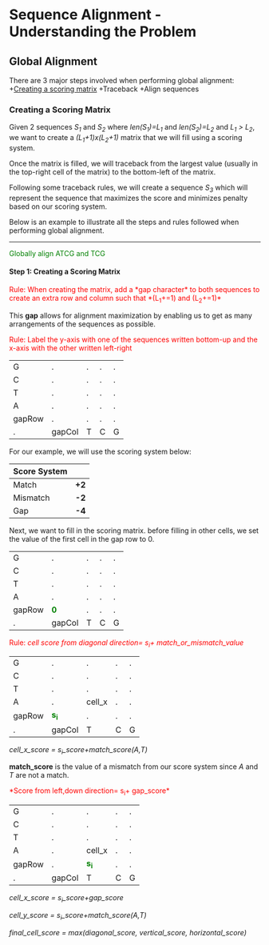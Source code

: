 # Sequence Alignment - Understanding the Problem

## Global Alignment
There are 3 major steps involved when performing global alignment:
	+[Creating a scoring matrix](#step-1-creating-a-scoring-matrix)
	+Traceback
	+Align sequences

### Creating a Scoring Matrix
Given 2 sequences *S<sub>1</sub>* and *S<sub>2</sub>* where *len(S<sub>1</sub>)=L<sub>1</sub>* and *len(S<sub>2</sub>)=L<sub>2</sub>* and *L<sub>1</sub> > L<sub>2</sub>*, we want to create a *(L<sub>1</sub>+1)x(L<sub>2</sub>+1)* matrix that we will fill using a scoring system.

Once the matrix is filled, we will traceback from the largest value (usually in the top-right cell of the matrix) to the bottom-left of the matrix.

Following some traceback rules, we will create a sequence *S<sub>3</sub>* which will represent the sequence that maximizes the score and minimizes penalty based on our scoring system.

Below is an example to illustrate all the steps and rules followed when performing global alignment.

---

<font color="green">Globally align ATCG and TCG</font>

#### Step 1: Creating a Scoring Matrix
<font color="red">
	Rule: When creating the matrix, add a *gap character* to both sequences to create an extra row and column such that *(L<sub>1</sub>+=1) and (L<sub>2</sub>+=1)*
</font>

This **gap** allows for alignment maximization by enabling us to get as many arrangements of the sequences as possible.

<span style="color:red">Rule: Label the y-axis with one of the sequences written bottom-up and the x-axis with the other written left-right</span>

||||||
----|----|----|----|---
G|.|.|.|.|
C|.|.|.|.|
T|.|.|.|.|
A|.|.|.|.|
gapRow|.|.|.|.|
.|gapCol|T|C|G|

For our example, we will use the scoring system below:

Score System||
----|----
Match|**+2**
Mismatch|**-2**
Gap|**-4**


Next, we want to fill in the scoring matrix.
before filling in other cells, we set the value of the first cell in the gap row to 0.

||||||
----|----|----|----|---
G|.|.|.|.|
C|.|.|.|.|
T|.|.|.|.|
A|.|.|.|.|
gapRow|<span style="color:green">**0**</span>|.|.|.|
.|gapCol|T|C|G|

<span style="color:red">Rule: 
	*cell score from diagonal direction= s<sub>i</sub>+ match_or_mismatch_value* </span>

||||||
----|----|----|----|---
G|.|.|.|.|
C|.|.|.|.|
T|.|.|.|.|
A|.|cell_x|.|.|
gapRow|<span style="color:green">**s<sub>i</sub>**</span>|.|.|.|
.|gapCol|T|C|G|

*cell_x_score = s<sub>i</sub>_score+match_score(A,T)*

**match_score** is the value of a mismatch from our score system since *A* and *T* are not a match.

<span style="color:red">
	*Score from left,down direction= s<sub>i</sub>+ gap_score* 
</span>

||||||
----|----|----|----|---
G|.|.|.|.|
C|.|.|.|.|
T|.|.|.|.|
A|.|cell_x|.|.|
gapRow|.|<span style="color:green">**s<sub>i</sub>**</span>|.|.|
.|gapCol|T|C|G|

*cell_x_score = s<sub>i</sub>_score+gap_score*

*cell_y_score = s<sub>i</sub>_score+match_score(A,T)*


*final_cell_score = max(diagonal_score, vertical_score, horizontal_score)*














